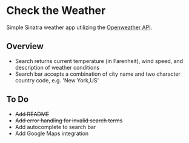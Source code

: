 # Check the Weather

Simple Sinatra weather app utilizing the [Openweather API](https://openweathermap.org/api).

## Overview

* Search returns current temperature (in Farenheit), wind speed, and description of weather conditions
* Search bar accepts a combination of city name and two character country code, e.g. 'New York,US'

## To Do

* ~~Add README~~
* ~~Add error handling for invalid search terms~~
* Add autocomplete to search bar
* Add Google Maps integration
